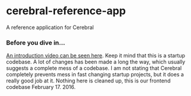 # cerebral-reference-app
A reference application for Cerebral

### Before you dive in...
[An introduction video can be seen here](http://www.youtube.com/watch?v=WhttyHQ8q_M). Keep it mind that this is a startup codebase. A lot of changes has been made a long the way, which usually suggests a complete mess of a codebase. I am not stating that Cerebral completely prevents mess in fast changing startup projects, but it does a really good job at it. Nothing here is cleaned up, this is our frontend codebase February 17. 2016.
